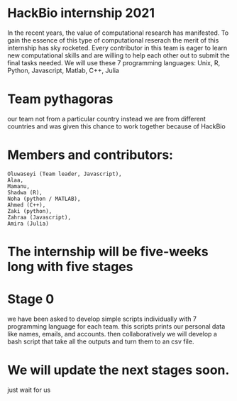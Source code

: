 # HackBio internship 2021

In the recent years, the value of computational research has manifested. To gain the essence of this type of computational reserach the merit of this internship has sky rocketed. Every contributor in this team is eager to learn new computational skills and are willing to help each other out to submit the final tasks needed. 
We will use these 7 programming languages: Unix, R, Python, Javascript, Matlab, C++, Julia

# Team pythagoras

our team not from a particular country instead we are from different countries and was given this chance to work together because of HackBio

# Members and contributors:
	Oluwaseyi (Team leader, Javascript),
	Alaa,
	Mamanu,
	Shadwa (R),
	Noha (python / MATLAB),
	Ahmed (C++),
	Zaki (python),
	Zahraa (Javascript),
	Amira (Julia)

# The internship will be five-weeks long with five stages

# Stage 0 

we have been asked to develop simple scripts individually with 7 programming language for each team. this scripts prints our personal data like names, emails, and accounts. then collaboratively we will develop a bash script that take all the outputs and turn them to an csv file.

# We will update the next stages soon.
just wait for us
